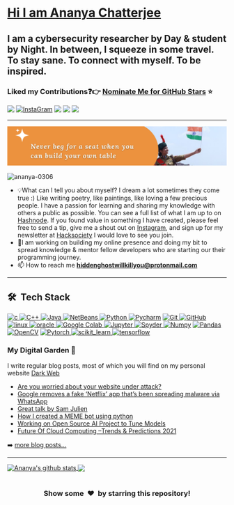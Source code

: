 # [Hi I am Ananya Chatterjee](https://www.linkedin.com/in/ananya-chatterjee-%F0%9F%87%AE%F0%9F%87%B3-125223172/)
## I am a cybersecurity researcher by Day & student by Night. In between, I squeeze in some travel. To stay sane. To connect with myself. To be inspired.
### Liked my Contributions:question::point_right: [Nominate Me for GitHub Stars](https://stars.github.com/nominate/) :star:

[<img height="30" src="https://img.shields.io/badge/twitter-%231DA1F2.svg?&style=for-the-badge&logo=twitter&logoColor=white" />][twitter]
[<img align="top" alt="InstaGram" src="https://img.shields.io/badge/Instagram-E4405F?style=for-the-badge&logo=instagram&logoColor=white" />][Instagram]
[<img height="30" src="https://img.shields.io/badge/Hashnode-%230077B5.svg?&style=for-the-badge&logo=Hashnode&logoColor=white" />][Hashnode]
[<img height="30" src="https://img.shields.io/badge/linkedin-red.svg?&style=for-the-badge&logo=linkedin&logoColor=white" />][LinkedIn]
[<img height="30" src = "https://img.shields.io/badge/Facebook-036be4.svg?&style=for-the-badge&logo=facebook&logoColor=white">][Facebook]
<br />
<hr />

[twitter]: https://twitter.com/AnanyaC15848288
[Instagram]: https://www.instagram.com/_iananya__/
[Hashnode]: https://develover.hashnode.dev/
[linkedin]: https://www.linkedin.com/in/ananya-chatterjee-%F0%9F%87%AE%F0%9F%87%B3-125223172/
[Facebook]: https://www.facebook.com/profile.php?id=100015892354534

<img src="https://github.com/Ananya-0306/Ananya-0306/blob/main/IMG_20220104_121327.png" alt="Ananya chatterjee is here" />
<p align="left"> <img src="https://komarev.com/ghpvc/?username=ananya-0306&label=Profile%20views&color=0e75b6&style=flat" alt="ananya-0306" /> </p>
         <!-- About me -->
									       
- 💡What can I tell you about myself? I dream a lot sometimes they come true :) Like writing poetry, like paintings, like loving a few precious people. I have a passion for learning and sharing my knowledge with others a public as possible. You can see a full list of what I am up to on [Hashnode](https://develover.hashnode.dev/). If you found value in something I have created, please feel free to send a tip, give me a shout out on [Instagram](https://www.instagram.com/_iananya__/), and sign up for my newsletter at [Hacksociety]([https://hacksociety.biz](https://www.hackittech.com/Hac-Society/index.html)) I would love to see you join.
- 💬I am working on building my online presence and doing my bit to spread knowledge & mentor fellow developers who are starting our their programming journey.
- 📫 How to reach me **hiddenghostwillkillyou@protonmail.com**
----
<!--Tech Stack -->
## 🛠 &nbsp;Tech Stack 

<p align="left"> 
<a href="https://www.cprogramming.com/" target="_blank"> <img src="https://img.shields.io/badge/C-00599C?style=for-the-badge&logo=c&logoColor=white" alt="c"/> </a>
<a href="https://isocpp.org/std/the-standard" target="_blank"> <img src="https://img.shields.io/badge/C%2B%2B-00599C?style=for-the-badge&logo=c%2B%2B&logoColor=white" alt="C++"/> </a>
<a href="https://www.java.com" target="_blank"> <img src="https://img.shields.io/badge/Java-ED8B00?style=for-the-badge&logo=java&logoColor=white" alt="Java"/> </a>
<a href="https://netbeans.apache.org/" target="_blank"> <img src="https://img.shields.io/badge/netbeans-1B6AC6?style=for-the-badge&logo=apachenetbeanside&logoColor=white" alt="NetBeans"/> </a>  
<a href="https://www.python.org" target="_blank"> <img src="https://img.shields.io/badge/Python-FFD43B?style=for-the-badge&logo=python&logoColor=darkgreen" alt="Python"/> </a>
<a href="https://www.jetbrains.com/pycharm/" target="_blank"> <img src="https://img.shields.io/badge/PyCharm-000000.svg?&style=for-the-badge&logo=PyCharm&logoColor=white" alt="Pycharm"/></a>
<a href="https://git-scm.com/" target="_blank"> <img src="https://img.shields.io/badge/GIT-E44C30?style=for-the-badge&logo=git&logoColor=white" alt="Git"/> </a>
<a href="https://github.com/" target="_blank"> <img src="https://img.shields.io/badge/GitHub-100000?style=for-the-badge&logo=github&logoColor=white" alt="GitHub"/>
<a href="https://www.linux.org/" target="_blank"> <img src="https://img.shields.io/badge/Linux-FCC624?style=for-the-badge&logo=linux&logoColor=black" alt="linux"/> </a>
<a href="https://www.oracle.com/" target="_blank"> <img src="https://img.shields.io/badge/Oracle-F80000?style=for-the-badge&logo=oracle&logoColor=black" alt="oracle"/> </a>
<a href="https://colab.research.google.com/notebooks/" target="_blank"> <img src="https://img.shields.io/badge/Colab-F9AB00?style=for-the-badge&logo=googlecolab&color=525252" alt="Google Colab"/> </a>
<a href="https://jupyter.org/" target="_blank"> <img src="https://img.shields.io/badge/Jupyter-F37626.svg?&style=for-the-badge&logo=Jupyter&logoColor=white" alt="Jupyter"/> </a>
<a href="https://docs.anaconda.com/anaconda/user-guide/tasks/integration/spyder/#:~:text=Spyder%2C%20the%20Scientific%20Python%20Development,%2C%20debugging%2C%20and%20introspection%20features.&text=Spyder%20is%20also%20pre%2Dinstalled,which%20is%20included%20in%20Anaconda." target="_blank"> <img src="https://img.shields.io/badge/conda-342B029.svg?&style=for-the-badge&logo=anaconda&logoColor=white" alt="Spyder"/> </a>
<a href="https://numpy.org/" target="_blank"> <img src="https://img.shields.io/badge/Numpy-777BB4?style=for-the-badge&logo=numpy&logoColor=white" alt="Numpy"/></a>
<a href="https://pandas.pydata.org/" target="_blank"> <img src="https://img.shields.io/badge/Pandas-2C2D72?style=for-the-badge&logo=pandas&logoColor=white" alt="Pandas"/></a>
<a href="https://opencv.org/" target="_blank"> <img src="https://img.shields.io/badge/OpenCV-27338e?style=for-the-badge&logo=OpenCV&logoColor=white" alt="OpenCV"/></a>
<a href="https://pytorch.org/" target="_blank"> <img src="https://img.shields.io/badge/PyTorch-EE4C2C?style=for-the-badge&logo=PyTorch&logoColor=white" alt="Pytorch"/> </a>
<a href="https://scikit-learn.org/" target="_blank"> <img src="https://img.shields.io/badge/scikit_learn-F7931E?style=for-the-badge&logo=scikit-learn&logoColor=white" alt="scikit_learn"/> </a>
<a href="https://www.tensorflow.org" target="_blank"> <img src="https://img.shields.io/badge/TensorFlow-FF6F00?style=for-the-badge&logo=TensorFlow&logoColor=white" alt="tensorflow"/> </a>

<!-- Blog -->
### My Digital Garden 🌱

<!-- BLOG-POST-LIST:START -->
I write regular blog posts, most of which you will find on my personal website [Dark Web](https://develover.hashnode.dev/)
- [Are you worried about your website under attack?](https://develover.hashnode.dev/secure-your-wordpress-website)
- [Google removes a fake ‘Netflix’ app that’s been spreading malware via WhatsApp](https://develover.hashnode.dev/fake-netflix-app)
- [Great talk by Sam Julien](https://develover.hashnode.dev/great-talk-by-sam-julien)
- [How I created a MEME bot using python](https://develover.hashnode.dev/how-i-created-a-meme-bot-using-python)
- [Working on Open Source AI Project to Tune Models](https://develover.hashnode.dev/working-on-open-source-ai-project-to-tune-models)
- [Future Of Cloud Computing –Trends & Predictions 2021](https://develover.hashnode.dev/future-of-cloud-computing-trends-and-predictions-2021)
<!-- BLOG-POST-LIST:END -->

➡️ [more blog posts...](https://develover.hashnode.dev/)

---

<a href="https://github.com/anuraghazra/github-readme-stats">
  <img align="center" src="https://github-readme-stats.vercel.app/api?username=ananya-0306&show_icons=true&include_all_commits=true&theme=material-palenight" alt="Ananya's github stats" />
</a>
<a href="https://github.com/anuraghazra/github-readme-stats">
  <!-- Change the `github-readme-stats.anuraghazra1.vercel.app` to `github-readme-stats.vercel.app`  -->
  <img align="center" src="https://github-readme-stats.vercel.app/api/top-langs/?username=ananya-0306&layout=compact&theme=material-palenight" />
</a>
<br />
<br />	
<h3 align="center">Show some &nbsp;❤️&nbsp; by starring this repository!</h3>

